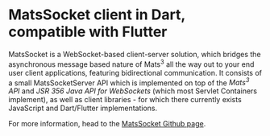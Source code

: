 # MatsSocket client in Dart, compatible with Flutter

MatsSocket is a WebSocket-based client-server solution, which bridges the asynchronous message based nature of Mats<sup>3</sup> all the way out to your end user client applications, featuring bidirectional communication. It consists of a small MatsSocketServer API which is implemented on top of the _Mats<sup>3</sup> API_ and _JSR 356 Java API for WebSockets_ (which most Servlet Containers implement), as well as client libraries - for which there currently exists JavaScript and Dart/Flutter implementations.

For more information, head to the [MatsSocket Github page](https://github.com/centiservice/matssocket).